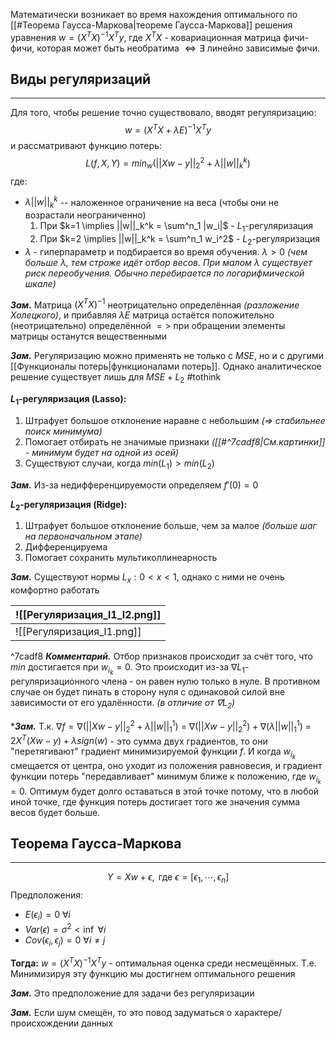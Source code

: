 Математически возникает во время нахождения оптимального по [[#Теорема Гаусса-Маркова|теореме Гаусса-Маркова]] решения уравнения $w = (X^TX)^{-1}X^Ty$, где $X^TX$ - ковариационная матрица фичи-фичи, которая может быть необратима $\Leftrightarrow \exists$ линейно зависимые фичи. 

## Виды регуляризаций
---

Для того, чтобы решение точно существовало, вводят регуляризацию: 
$$
w = (X^TX +\lambda E)^{-1}X^Ty
$$
и рассматривают функцию потерь:
$$
L(f, X, Y) = min_w(||Xw-y||_2^2 + \lambda||w||_k^k)
$$
где:
- $\lambda ||w||_k^k$ -- наложенное ограничение на веса (чтобы они не возрастали неограниченно)
	1. При $k=1 \implies ||w||_k^k = \sum^n_1 |w_i|$  - $L_1$-регуляризация
	2. При $k=2 \implies ||w||_k^k = \sum^n_1 w_i^2$  - $L_2$-регуляризация
- $\lambda$ - гиперпараметр и подбирается во время обучения. $\lambda \gt 0$ *(чем больше $\lambda$, тем строже идёт отбор весов. При малом $\lambda$ существует риск переобучения. Обычно перебирается по логарифмической шкале)*

***Зам.*** Матрица $(X^TX)^{-1}$ неотрицательно определённая *(разложение Холецкого)*, и прибавляя $\lambda E$ матрица остаётся положительно (неотрицательно) определённой $=>$ при обращении элементы матрицы останутся вещественными

***Зам.*** Регуляризацию можно применять не только с $MSE$, но и с другими [[Функционалы потерь|функционалами потерь]]. Однако аналитическое решение существует лишь для $MSE + L_2$ #tothink 

**$L_1$-регуляризация (Lasso):**
1. Штрафует большое отклонение наравне с небольшим *(=> стабильнее поиск минимума)*
2. Помогает отбирать не значимые признаки *([[#^7cadf8|См.картинки]] - минимум будет на одной из осей)*
3. Существуют случаи, когда $min(L_1) > min(L_2)$

***Зам.*** Из-за недифференцируемости определяем $f'(0)=0$ 

**$L_2$-регуляризация (Ridge):**
1. Штрафует большое отклонение больше, чем за малое *(больше шаг на первоначальном этапе)*
2. Дифференцируема
3. Помогает сохранить мультиколлинеарность

***Зам.*** Существуют нормы $L_x: 0 < x < 1$, однако с ними не очень комфортно работать

| ![[Регуляризация_l1_l2.png]] |
| ---------------------------- |
| ![[Регуляризация_l1.png]]    |

^7cadf8
***Комментарий.*** Отбор признаков происходит за счёт того, что $min$ достигается при $w_{i_{k}}= 0$. Это происходит из-за $\nabla L_1$-регуляризационного члена - он равен нулю только в нуле. В противном случае он будет пинать в сторону нуля с одинаковой силой вне зависимости от его удалённости. *(в отличие от $\nabla L_2$)* 

****Зам.*** Т.к. $\nabla f = \nabla(||Xw-y||_2^2 + \lambda||w||_1^1)$ = $\nabla(||Xw-y||_2^2) + \nabla(\lambda||w||_1^1)$ = $2X^T(Xw-y) + \lambda sign(w)$ - это сумма двух градиентов, то они "перетягивают" градиент минимизируемой функции $f$. И когда $w_{i_k}$ смещается от центра, оно уходит из положения равновесия, и градиент функции потерь "передавливает" минимум ближе к положению, где $w_{i_k} = 0$. Оптимум будет долго оставаться в этой точке потому, что в любой иной точке, где функция потерь достигает того же значения сумма весов будет больше.


## Теорема Гаусса-Маркова
---

$$Y = Xw + \epsilon,\text{ где } \epsilon = [\epsilon_1, \cdots, \epsilon_n]$$
Предположения:
- $E(\epsilon_i) = 0$ $\forall i$
- $Var(\epsilon) = \sigma^2 < \inf$ $\forall i$
- $Cov(\epsilon_i, \epsilon_j) = 0$  $\forall i \neq j$ 

**Тогда:** $w = (X^TX)^{-1}X^Ty$ - оптимальная оценка среди несмещённых. Т.е. Минимизируя эту функцию мы достигнем оптимального решения

***Зам.*** Это предположение для задачи без регуляризации

***Зам.*** Если шум смещён, то это повод задуматься о характере/происхождении данных
